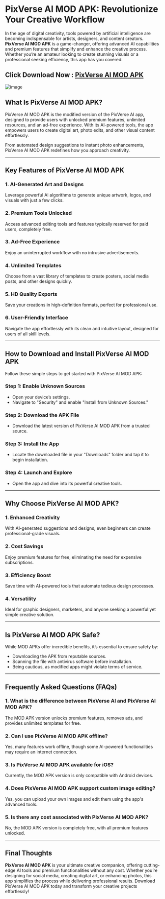 # PixVerse AI MOD APK: Revolutionize Your Creative Workflow  

In the age of digital creativity, tools powered by artificial intelligence are becoming indispensable for artists, designers, and content creators. **PixVerse AI MOD APK** is a game-changer, offering advanced AI capabilities and premium features that simplify and enhance the creative process. Whether you’re an amateur looking to create stunning visuals or a professional seeking efficiency, this app has you covered.  

## Click Download Now : [PixVerse AI MOD APK](https://apkfyp.com/pixverse.html)

![image](https://github.com/user-attachments/assets/f25af671-0a9a-45d7-95d7-3b90b1eb73a7)

## What Is PixVerse AI MOD APK?  

PixVerse AI MOD APK is the modified version of the PixVerse AI app, designed to provide users with unlocked premium features, unlimited resources, and an ad-free experience. With its AI-powered tools, the app empowers users to create digital art, photo edits, and other visual content effortlessly.  

From automated design suggestions to instant photo enhancements, PixVerse AI MOD APK redefines how you approach creativity.  

---

## Key Features of PixVerse AI MOD APK  

### 1. **AI-Generated Art and Designs**  
Leverage powerful AI algorithms to generate unique artwork, logos, and visuals with just a few clicks.  

### 2. **Premium Tools Unlocked**  
Access advanced editing tools and features typically reserved for paid users, completely free.  

### 3. **Ad-Free Experience**  
Enjoy an uninterrupted workflow with no intrusive advertisements.  

### 4. **Unlimited Templates**  
Choose from a vast library of templates to create posters, social media posts, and other designs quickly.  

### 5. **HD Quality Exports**  
Save your creations in high-definition formats, perfect for professional use.  

### 6. **User-Friendly Interface**  
Navigate the app effortlessly with its clean and intuitive layout, designed for users of all skill levels.  

---

## How to Download and Install PixVerse AI MOD APK  

Follow these simple steps to get started with PixVerse AI MOD APK:  

### Step 1: Enable Unknown Sources  
- Open your device’s settings.  
- Navigate to "Security" and enable "Install from Unknown Sources."  

### Step 2: Download the APK File  
- Download the latest version of PixVerse AI MOD APK from a trusted source.  

### Step 3: Install the App  
- Locate the downloaded file in your "Downloads" folder and tap it to begin installation.  

### Step 4: Launch and Explore  
- Open the app and dive into its powerful creative tools.  

---

## Why Choose PixVerse AI MOD APK?  

### 1. **Enhanced Creativity**  
With AI-generated suggestions and designs, even beginners can create professional-grade visuals.  

### 2. **Cost Savings**  
Enjoy premium features for free, eliminating the need for expensive subscriptions.  

### 3. **Efficiency Boost**  
Save time with AI-powered tools that automate tedious design processes.  

### 4. **Versatility**  
Ideal for graphic designers, marketers, and anyone seeking a powerful yet simple creative solution.  

---

## Is PixVerse AI MOD APK Safe?  

While MOD APKs offer incredible benefits, it’s essential to ensure safety by:  

- Downloading the APK from reputable sources.  
- Scanning the file with antivirus software before installation.  
- Being cautious, as modified apps might violate terms of service.  

---

## Frequently Asked Questions (FAQs)  

### 1. **What is the difference between PixVerse AI and PixVerse AI MOD APK?**  
The MOD APK version unlocks premium features, removes ads, and provides unlimited templates for free.  

### 2. **Can I use PixVerse AI MOD APK offline?**  
Yes, many features work offline, though some AI-powered functionalities may require an internet connection.  

### 3. **Is PixVerse AI MOD APK available for iOS?**  
Currently, the MOD APK version is only compatible with Android devices.  

### 4. **Does PixVerse AI MOD APK support custom image editing?**  
Yes, you can upload your own images and edit them using the app's advanced tools.  

### 5. **Is there any cost associated with PixVerse AI MOD APK?**  
No, the MOD APK version is completely free, with all premium features unlocked.  

---

## Final Thoughts  

**PixVerse AI MOD APK** is your ultimate creative companion, offering cutting-edge AI tools and premium functionalities without any cost. Whether you’re designing for social media, creating digital art, or enhancing photos, this app simplifies the process while delivering professional results. Download PixVerse AI MOD APK today and transform your creative projects effortlessly!  
